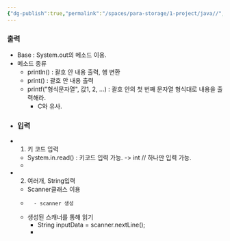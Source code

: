 ```yaml
---
{"dg-publish":true,"permalink":"/spaces/para-storage/1-project/java//","tags":["study"]}
---
```


### 출력
- Base : System.out의 메소드 이용.
- 메소드 종류
	- println() : 괄호 안 내용 출력, 행 변환
	- print() : 괄호 안 내용 출력
	- printf("형식문자열", 값1, 2, ...) : 괄호 안의 첫 번째 문자열 형식대로 내용을 출력해라.
		- C와 유사.
- ### 입력
- 1. 키 코드 입력
	- System.in.read() : 키코드 입력 가능. -> int // 하나만 입력 가능.
	- 
- 2. 여러개, String입력
	- Scanner클래스 이용
	- ```Scanner scanner = new Scanner(System.in);
		- scanner 생성
	- 생성된 스캐너를 통해 읽기
		- String inputData = scanner.nextLine();
		- 

